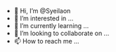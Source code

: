- 👋 Hi, I’m @Syeilaon
- 👀 I’m interested in ...
- 🌱 I’m currently learning ...
- 💞️ I’m looking to collaborate on ...
- 📫 How to reach me ...

<!---
Syeilaon/Syeilaon is a ✨ special ✨ repository because its `README.md` (this file) appears on your GitHub profile.
You can click the Preview link to take a look at your changes.
--->
